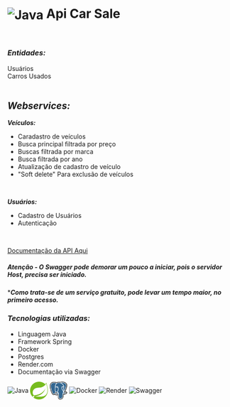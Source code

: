 

# <img align="center" alt="Java" height="80" width="80" src="https://drive.google.com/uc?export=view&id=1cPXuoKDHXEGQpBtLRpNHI70F5zV8FPOm"> Api Car Sale
<br />

### ***Entidades:*** <br />
Usuários<br />
Carros Usados<br />
<br />

## ***Webservices:***

***Veículos:***
- Caradastro de veículos
- Busca principal filtrada por preço
- Buscas filtrada por marca
- Busca filtrada por ano
- Atualização de cadastro de veículo
- "Soft delete" Para exclusão de veículos
<br />

***Usuários:*** <br />
- Cadastro de Usuários
- Autenticação
<br />

[Documentação da API Aqui](https://api-car-sale.onrender.com/swagger-ui/index.html)


##### **Atenção** - O Swagger pode demorar um pouco a iniciar, pois o servidor Host, precisa ser iniciado.<br />
****Como trata-se de um serviço gratuito, pode levar um tempo maior, no primeiro acesso.***

### ***Tecnologias utilizadas:***
- Linguagem Java  <br />
- Framework Spring
- Docker  <br />
- Postgres  <br />
- Render.com  <br />
- Documentação via Swagger


<div style="display: inline_block">
   <img align="center" alt="Java" height="70" width="40" src="https://seeklogo.com/images/J/java-logo-7833D1D21A-seeklogo.com.png">
   <img align="center" alt="Spring" height="40" width="40" src="https://github.com/harrissondutra/harrissondutra/blob/main/.img/logo-spring.png">
   <img align="center" alt="Postgres" height="40" width="40" src="https://github.com/harrissondutra/harrissondutra/blob/main/.img/postgresql_logo_icon_170835.png">
   <img align="center" alt="Docker" height="50" width="50" src="https://cdn.iconscout.com/icon/free/png-256/free-docker-logo-icon-download-in-svg-png-gif-file-formats--wordmark-programming-langugae-language-pack-logos-icons-1175229.png?f=webp&w=256">
   <img align="center" alt="Render" height="50" width="50" src="https://cdn.sanity.io/images/34ent8ly/production/ec37a3660704e1fa2b4246c9a01ab34e145194ad-824x824.png">
   <img align="center" alt="Swagger" height="40" width="180" src="https://raw.githubusercontent.com/swagger-api/swagger.io/wordpress/images/assets/SWE-logo-clr.png"> 
</div>

